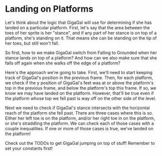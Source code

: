 # Landing on Platforms

Let's think about the logic that GigaGal will use for determining if she has landed on a particular platform. First, let's say that the area between the toes of her sprite is her "stance", and if any part of her stance is on top of a platform, she's standing on it. That means she can be standing on the tip of her toes, but still won't fall.

So first, how to we make GigaGal switch from Falling to Grounded when her stance lands on top of a platform? And how can we also make sure that she falls off again when she walks off the edge of a platform?

Here's the approach we're going to take. First, we'll need to start keeping track of GigaGal's position in the previous frame. Then, for each platform, we check if the y position of GigaGal's feet was at or above the platform's top in the previous frame, and below the platform's top this frame. If so, we know we may have landed on the platform. However, that'll be true even if the platform whose top we fell past is way off on the other side of the level.

Next we need to check if GigaGal's stance intersects with the horizontal reach of the platform she fell past. There are three cases where this is so. Either her left toe is on the platform, and/or her right toe in on the platform, or she's straddling the platform. We can check each of those cases with a couple inequalities. If one or more of those cases is true, we've landed on the platform!

Check out the TODOs to get GigaGal jumping on top of stuff! Remember to set your constants first!
